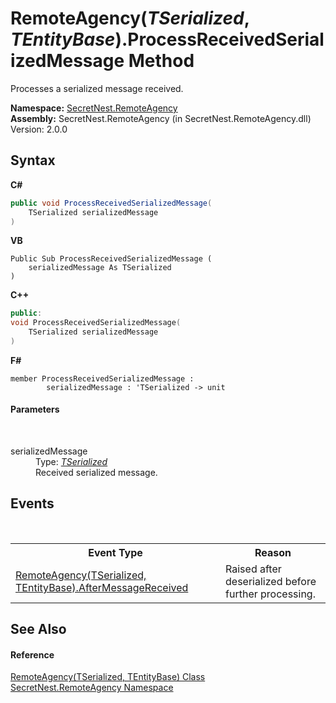 # RemoteAgency(*TSerialized*, *TEntityBase*).ProcessReceivedSerializedMessage Method 
 

Processes a serialized message received.

**Namespace:**&nbsp;<a href="N_SecretNest_RemoteAgency">SecretNest.RemoteAgency</a><br />**Assembly:**&nbsp;SecretNest.RemoteAgency (in SecretNest.RemoteAgency.dll) Version: 2.0.0

## Syntax

**C#**<br />
``` C#
public void ProcessReceivedSerializedMessage(
	TSerialized serializedMessage
)
```

**VB**<br />
``` VB
Public Sub ProcessReceivedSerializedMessage ( 
	serializedMessage As TSerialized
)
```

**C++**<br />
``` C++
public:
void ProcessReceivedSerializedMessage(
	TSerialized serializedMessage
)
```

**F#**<br />
``` F#
member ProcessReceivedSerializedMessage : 
        serializedMessage : 'TSerialized -> unit 

```


#### Parameters
&nbsp;<dl><dt>serializedMessage</dt><dd>Type: <a href="T_SecretNest_RemoteAgency_RemoteAgency_2">*TSerialized*</a><br />Received serialized message.</dd></dl>

## Events
&nbsp;<table><tr><th>Event Type</th><th>Reason</th></tr><tr><td><a href="E_SecretNest_RemoteAgency_RemoteAgency_2_AfterMessageReceived">RemoteAgency(TSerialized, TEntityBase).AfterMessageReceived</a></td><td>Raised after deserialized before further processing.</td></tr></table>

## See Also


#### Reference
<a href="T_SecretNest_RemoteAgency_RemoteAgency_2">RemoteAgency(TSerialized, TEntityBase) Class</a><br /><a href="N_SecretNest_RemoteAgency">SecretNest.RemoteAgency Namespace</a><br />